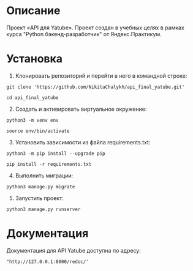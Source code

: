 # Описание

Проект «API для Yatube». Проект создан в учебных целях в рамках курса "Python бэкенд-разработчик" от Яндекс.Практикум.

# Установка

1. Клонировать репозиторий и перейти в него в командной строке:
```
git clone 'https://github.com/NikitaChalykh/api_final_yatube.git'
```
```
cd api_final_yatube
```
2. Cоздать и активировать виртуальное окружение:
```
python3 -m venv env
```
```
source env/bin/activate
```
3. Установить зависимости из файла requirements.txt:
```
python3 -m pip install --upgrade pip
```
```
pip install -r requirements.txt
```
4. Выполнить миграции:
```
python3 manage.py migrate
```
5. Запустить проект:
```
python3 manage.py runserver
```
# Документация

Документация для API Yatube доступна по адресу:
```
"http://127.0.0.1:8000/redoc/'
```
